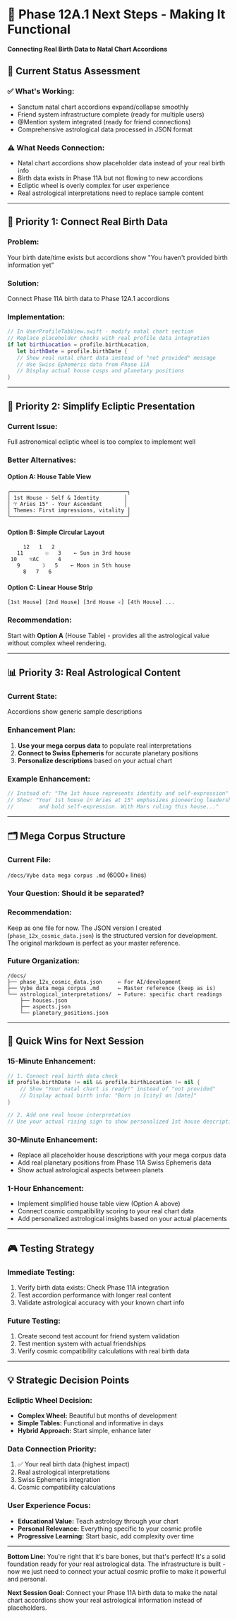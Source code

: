 # 🚀 Phase 12A.1 Next Steps - Making It Functional
**Connecting Real Birth Data to Natal Chart Accordions**

## 🎯 **Current Status Assessment**

### ✅ **What's Working:**
- Sanctum natal chart accordions expand/collapse smoothly
- Friend system infrastructure complete (ready for multiple users)
- @Mention system integrated (ready for friend connections)
- Comprehensive astrological data processed in JSON format

### ⚠️ **What Needs Connection:**
- Natal chart accordions show placeholder data instead of your real birth info
- Birth data exists in Phase 11A but not flowing to new accordions
- Ecliptic wheel is overly complex for user experience
- Real astrological interpretations need to replace sample content

---

## 🔧 **Priority 1: Connect Real Birth Data**

### **Problem:**
Your birth date/time exists but accordions show "You haven't provided birth information yet"

### **Solution:**
Connect Phase 11A birth data to Phase 12A.1 accordions

### **Implementation:**
```swift
// In UserProfileTabView.swift - modify natal chart section
// Replace placeholder checks with real profile data integration
if let birthLocation = profile.birthLocation,
   let birthDate = profile.birthDate {
   // Show real natal chart data instead of "not provided" message
   // Use Swiss Ephemeris data from Phase 11A
   // Display actual house cusps and planetary positions
}
```

---

## 🎨 **Priority 2: Simplify Ecliptic Presentation**

### **Current Issue:**
Full astronomical ecliptic wheel is too complex to implement well

### **Better Alternatives:**

#### **Option A: House Table View**
```
┌─────────────────────────────────────┐
│ 1st House - Self & Identity        │
│ ♈︎ Aries 15° - Your Ascendant       │
│ Themes: First impressions, vitality │
└─────────────────────────────────────┘
```

#### **Option B: Simple Circular Layout**
```
     12   1   2
   11       ☉   3    ← Sun in 3rd house
 10    ♈︎AC      4
   9       ☽   5    ← Moon in 5th house  
     8   7   6
```

#### **Option C: Linear House Strip**
```
[1st House] [2nd House] [3rd House ☉] [4th House] ...
```

### **Recommendation:**
Start with **Option A** (House Table) - provides all the astrological value without complex wheel rendering.

---

## 📊 **Priority 3: Real Astrological Content**

### **Current State:**
Accordions show generic sample descriptions

### **Enhancement Plan:**
1. **Use your mega corpus data** to populate real interpretations
2. **Connect to Swiss Ephemeris** for accurate planetary positions  
3. **Personalize descriptions** based on your actual chart

### **Example Enhancement:**
```swift
// Instead of: "The 1st house represents identity and self-expression"
// Show: "Your 1st house in Aries at 15° emphasizes pioneering leadership 
//        and bold self-expression. With Mars ruling this house..."
```

---

## 🗂️ **Mega Corpus Structure**

### **Current File:** 
`/docs/Vybe data mega corpus .md` (6000+ lines)

### **Your Question:** Should it be separated?

### **Recommendation:** 
Keep as one file for now. The JSON version I created (`phase_12x_cosmic_data.json`) is the structured version for development. The original markdown is perfect as your master reference.

### **Future Organization:**
```
/docs/
├── phase_12x_cosmic_data.json     ← For AI/development
├── Vybe data mega corpus .md      ← Master reference (keep as is)
└── astrological_interpretations/  ← Future: specific chart readings
    ├── houses.json
    ├── aspects.json
    └── planetary_positions.json
```

---

## 🎯 **Quick Wins for Next Session**

### **15-Minute Enhancement:**
```swift
// 1. Connect real birth data check
if profile.birthDate != nil && profile.birthLocation != nil {
    // Show "Your natal chart is ready!" instead of "not provided"
    // Display actual birth info: "Born in [city] on [date]"
}

// 2. Add one real house interpretation
// Use your actual rising sign to show personalized 1st house description
```

### **30-Minute Enhancement:**
- Replace all placeholder house descriptions with your mega corpus data
- Add real planetary positions from Phase 11A Swiss Ephemeris data
- Show actual astrological aspects between planets

### **1-Hour Enhancement:**
- Implement simplified house table view (Option A above)
- Connect cosmic compatibility scoring to your real chart data
- Add personalized astrological insights based on your actual placements

---

## 🎮 **Testing Strategy**

### **Immediate Testing:**
1. Verify birth data exists: Check Phase 11A integration
2. Test accordion performance with longer real content
3. Validate astrological accuracy with your known chart info

### **Future Testing:**
1. Create second test account for friend system validation
2. Test mention system with actual friendships
3. Verify cosmic compatibility calculations with real birth data

---

## 💡 **Strategic Decision Points**

### **Ecliptic Wheel Decision:**
- **Complex Wheel:** Beautiful but months of development
- **Simple Tables:** Functional and informative in days
- **Hybrid Approach:** Start simple, enhance later

### **Data Connection Priority:**
1. ✅ Your real birth data (highest impact)
2. Real astrological interpretations  
3. Swiss Ephemeris integration
4. Cosmic compatibility calculations

### **User Experience Focus:**
- **Educational Value:** Teach astrology through your chart
- **Personal Relevance:** Everything specific to your cosmic profile
- **Progressive Learning:** Start basic, add complexity over time

---

**Bottom Line:** You're right that it's bare bones, but that's perfect! It's a solid foundation ready for your real astrological data. The infrastructure is built - now we just need to connect your actual cosmic profile to make it powerful and personal.

**Next Session Goal:** Connect your Phase 11A birth data to make the natal chart accordions show your real astrological information instead of placeholders.